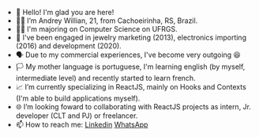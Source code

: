 - 👋 Hello! I'm glad you are here!
- 👨‍💻 I’m Andrey Willian, 21, from Cachoeirinha, RS, Brazil.
- 👨‍🎓 I'm majoring on Computer Science on UFRGS.
- 🤵 I've been engaged in jewelry marketing (2013), electronics importing (2016) and development (2020).
- 🗣️ Due to my commercial experiences, I've become very outgoing 😆
- 🏳️ My mother language is portuguese, I'm learning english (by myself, intermediate level) and recently started to learn french.
- 📈 I’m currently specializing in ReactJS, mainly on Hooks and Contexts (I'm able to build applications myself).
- 🌐 I’m looking foward to collaborating with ReactJS projects as intern, Jr. developer (CLT and PJ) or freelancer.
- 📫 How to reach me: [Linkedin](https://www.linkedin.com/in/andrey-willian/) [WhatsApp](https://api.whatsapp.com/send?phone=5551994498561&text=Ol%C3%A1%2C%20Andrey!%20Tudo%20certo%20contigo%3F%20Encontrei%20esse%20link%20em%20seu%20GitHub%2C%20eu...)

<!---
Andreywrl/Andreywrl is a ✨ special ✨ repository because its `README.md` (this file) appears on your GitHub profile.
You can click the Preview link to take a look at your changes.
--->
